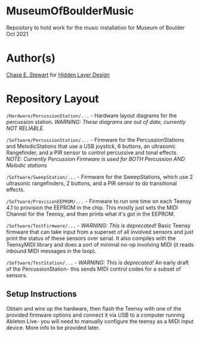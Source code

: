 # MuseumOfBoulderMusic
Repository to hold work for the music installation for Museum of Boulder Oct 2021

# Author(s)
[Chase E. Stewart](https://chasestewart.co) for [Hidden Layer Design](https://hiddenlayerdesign.com)

# Repository Layout
`/Hardware/PercussionStation/...` - Hardware layout diagrams for the percussion station. *WARNING: These diagrams are out of date, currently NOT RELIABLE.*

`/Software/PercussionStation/...` - Firmware for the PercussionStations and MelodicStations that use a USB joystick, 6 buttons, an ultrasonic Rangefinder, and a PIR sensor to control percussive and tonal effects. *NOTE: Currently Percussion Firmware is used for BOTH Percussion AND Melodic stations*

`/Software/SweepStation/...` - Firmware for the SweepStations, which use 2 ultrasonic rangefinders, 2 buttons, and a PIR sensor to do transitional effects.

`/Software/ProvisionEEPROM/...` - Firmware to run one time on each Teensy 4.1 to provision the EEPROM in the chip. This mostly just sets the MIDI Channel for the Teensy, and then prints what it's got in the EEPROM.

`/Software/TestFirmware/...` - *WARNING: This is deprecated!* Basic Teensy firmware that can take input from a superset of all involved sensors and just print the status of these sensors over serial. It also compiles with the TeensyMIDI library and does a sort of minimal no-op involving MIDI (it reads inbound MIDI messages in the loop).

`/Software/TestStation/...` - *WARNING: This is deprecated!* An early draft of the PercussionStation- this sends MIDI control codes for a subset of sensors. 



## Setup Instructions
Obtain and wire up the hardware, then flash the Teensy with one of the provided firmware options and connect it via USB to a computer running Ableton Live- you will need to manually configure the teensy as a MIDI input device. More info to be provided later.
